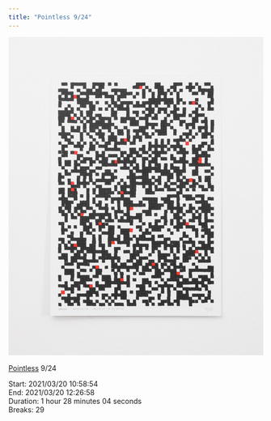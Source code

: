 ```yaml
---
title: "Pointless 9/24"
---
```

![](../assets/202105281536.jpg)

[Pointless](202105271855) 9/24 

Start: 2021/03/20 10:58:54  
End: 2021/03/20 12:26:58  
Duration: 1 hour 28 minutes 04 seconds  
Breaks: 29